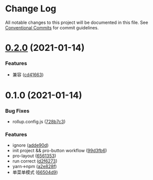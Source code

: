 # Change Log

All notable changes to this project will be documented in this file.
See [Conventional Commits](https://conventionalcommits.org) for commit guidelines.

# [0.2.0](https://github.com/wangbing0417/pro-components/compare/beer-pro-button@0.1.0...beer-pro-button@0.2.0) (2021-01-14)


### Features

* 兼容 ([cd41663](https://github.com/wangbing0417/pro-components/commit/cd41663d96677a730471139acdac51e59e0d6c13))





# 0.1.0 (2021-01-14)


### Bug Fixes

* rollup.config.js ([728b7c3](https://github.com/wangbing0417/pro-components/commit/728b7c3b0839dc2d3377be243ae2bf6e39f5d176))


### Features

* ignore ([adde90d](https://github.com/wangbing0417/pro-components/commit/adde90d537cd2752ef1837ecf3130e482e633737))
* init project  && pro-button workflow ([99d3fb6](https://github.com/wangbing0417/pro-components/commit/99d3fb649da60660f37138e10c550355d086f135))
* pro-layout ([6561353](https://github.com/wangbing0417/pro-components/commit/65613533123c2b30ed2f4a09843c8fdec41cf06e))
* run correct ([d2f6273](https://github.com/wangbing0417/pro-components/commit/d2f6273e8ca71db4a25d971335e7a535580c4a03))
* yarn->npm ([a2e828f](https://github.com/wangbing0417/pro-components/commit/a2e828f7acb7e3d772f29230dde15fb65bb8bdee))
* 单菜单模式 ([66504d9](https://github.com/wangbing0417/pro-components/commit/66504d90981591a0657cf48fa053d5e7dc25eac0))
